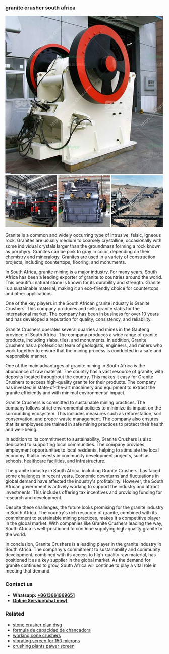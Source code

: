 <h3>granite crusher south africa</h3><img src='1702953246.jpg' alt=''><p>Granite is a common and widely occurring type of intrusive, felsic, igneous rock. Granites are usually medium to coarsely crystalline, occasionally with some individual crystals larger than the groundmass forming a rock known as porphyry. Granites can be pink to gray in color, depending on their chemistry and mineralogy. Granites are used in a variety of construction projects, including countertops, flooring, and monuments.</p><p>In South Africa, granite mining is a major industry. For many years, South Africa has been a leading exporter of granite to countries around the world. This beautiful natural stone is known for its durability and strength. Granite is a sustainable material, making it an eco-friendly choice for countertops and other applications.</p><p>One of the key players in the South African granite industry is Granite Crushers. This company produces and sells granite slabs for the international market. The company has been in business for over 10 years and has developed a reputation for quality, consistency, and reliability.</p><p>Granite Crushers operates several quarries and mines in the Gauteng province of South Africa. The company produces a wide range of granite products, including slabs, tiles, and monuments. In addition, Granite Crushers has a professional team of geologists, engineers, and miners who work together to ensure that the mining process is conducted in a safe and responsible manner.</p><p>One of the main advantages of granite mining in South Africa is the abundance of raw material. The country has a vast resource of granite, with deposits located throughout the country. This makes it easy for Granite Crushers to access high-quality granite for their products. The company has invested in state-of-the-art machinery and equipment to extract the granite efficiently and with minimal environmental impact.</p><p>Granite Crushers is committed to sustainable mining practices. The company follows strict environmental policies to minimize its impact on the surrounding ecosystem. This includes measures such as reforestation, soil conservation, and proper waste management. The company also ensures that its employees are trained in safe mining practices to protect their health and well-being.</p><p>In addition to its commitment to sustainability, Granite Crushers is also dedicated to supporting local communities. The company provides employment opportunities to local residents, helping to stimulate the local economy. It also invests in community development projects, such as schools, healthcare facilities, and infrastructure.</p><p>The granite industry in South Africa, including Granite Crushers, has faced some challenges in recent years. Economic downturns and fluctuations in global demand have affected the industry's profitability. However, the South African government is actively working to support the industry and attract investments. This includes offering tax incentives and providing funding for research and development.</p><p>Despite these challenges, the future looks promising for the granite industry in South Africa. The country's rich resource of granite, combined with its commitment to sustainable mining practices, makes it a competitive player in the global market. With companies like Granite Crushers leading the way, South Africa is well-positioned to continue supplying high-quality granite to the world.</p><p>In conclusion, Granite Crushers is a leading player in the granite industry in South Africa. The company's commitment to sustainability and community development, combined with its access to high-quality raw material, has positioned it as a key supplier in the global market. As the demand for granite continues to grow, South Africa will continue to play a vital role in meeting that demand.</p><h3>Contact us</h3><ul><li><strong>Whatsapp:&nbsp;<a href="https://wa.me/8613661969651">+8613661969651</a></strong></li><li><a href="https://swt.shibang-china.com/?git&amp;zhl&amp;granite crusher south africa"><strong>Online Service(chat now)</strong></a></li></ul><h3>Related</h3><ul><li><a href='stone crusher plan dwg.md'>stone crusher plan dwg</a></li><li><a href='formula de capacidad de chancadora.md'>formula de capacidad de chancadora</a></li><li><a href='working cone crushers.md'>working cone crushers</a></li><li><a href='vibrating screen for 150 microns.md'>vibrating screen for 150 microns</a></li><li><a href='crushing plants pawer screen.md'>crushing plants pawer screen</a></li></ul>